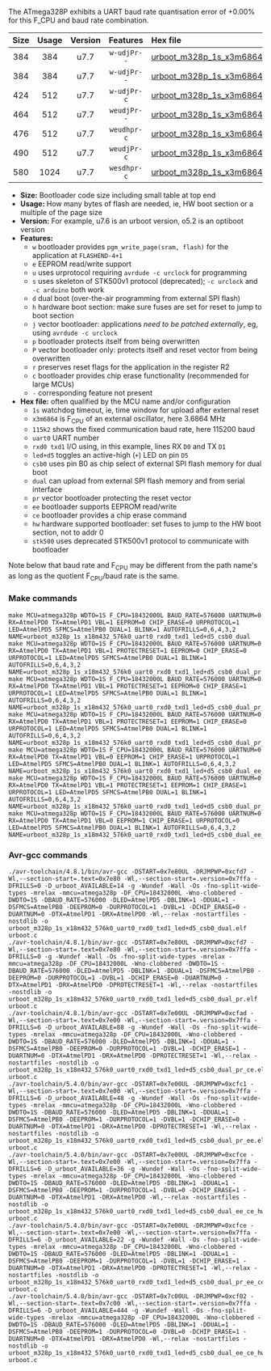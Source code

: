 The ATmega328P exhibits a UART baud rate quantisation error of +0.00% for this F_CPU and baud rate combination.

|Size|Usage|Version|Features|Hex file|
|:-:|:-:|:-:|:-:|:--|
|384|384|u7.7|`w-udjPr--`|[urboot_m328p_1s_x3m6864_115k2_uart0_rxd0_txd1_led+d5_csb0_dual.hex](https://raw.githubusercontent.com/stefanrueger/urboot.hex/main/u7.7/mcus/atmega328p/watchdog_1_s/external_oscillator_x/%2B3m686400_hz/%2B115k2_baud/uart0_rxd0_txd1/led%2Bd5_csb0_dual/urboot_m328p_1s_x3m6864_115k2_uart0_rxd0_txd1_led%2Bd5_csb0_dual.hex)|
|384|384|u7.7|`w-udjPr--`|[urboot_m328p_1s_x3m6864_115k2_uart0_rxd0_txd1_led+d5_csb0_dual_pr.hex](https://raw.githubusercontent.com/stefanrueger/urboot.hex/main/u7.7/mcus/atmega328p/watchdog_1_s/external_oscillator_x/%2B3m686400_hz/%2B115k2_baud/uart0_rxd0_txd1/led%2Bd5_csb0_dual/urboot_m328p_1s_x3m6864_115k2_uart0_rxd0_txd1_led%2Bd5_csb0_dual_pr.hex)|
|424|512|u7.7|`w-udjPr-c`|[urboot_m328p_1s_x3m6864_115k2_uart0_rxd0_txd1_led+d5_csb0_dual_pr_ce.hex](https://raw.githubusercontent.com/stefanrueger/urboot.hex/main/u7.7/mcus/atmega328p/watchdog_1_s/external_oscillator_x/%2B3m686400_hz/%2B115k2_baud/uart0_rxd0_txd1/led%2Bd5_csb0_dual/urboot_m328p_1s_x3m6864_115k2_uart0_rxd0_txd1_led%2Bd5_csb0_dual_pr_ce.hex)|
|464|512|u7.7|`weudjPr--`|[urboot_m328p_1s_x3m6864_115k2_uart0_rxd0_txd1_led+d5_csb0_dual_pr_ee.hex](https://raw.githubusercontent.com/stefanrueger/urboot.hex/main/u7.7/mcus/atmega328p/watchdog_1_s/external_oscillator_x/%2B3m686400_hz/%2B115k2_baud/uart0_rxd0_txd1/led%2Bd5_csb0_dual/urboot_m328p_1s_x3m6864_115k2_uart0_rxd0_txd1_led%2Bd5_csb0_dual_pr_ee.hex)|
|476|512|u7.7|`weudhpr-c`|[urboot_m328p_1s_x3m6864_115k2_uart0_rxd0_txd1_led+d5_csb0_dual_ee_ce_hw.hex](https://raw.githubusercontent.com/stefanrueger/urboot.hex/main/u7.7/mcus/atmega328p/watchdog_1_s/external_oscillator_x/%2B3m686400_hz/%2B115k2_baud/uart0_rxd0_txd1/led%2Bd5_csb0_dual/urboot_m328p_1s_x3m6864_115k2_uart0_rxd0_txd1_led%2Bd5_csb0_dual_ee_ce_hw.hex)|
|490|512|u7.7|`weudjPr-c`|[urboot_m328p_1s_x3m6864_115k2_uart0_rxd0_txd1_led+d5_csb0_dual_pr_ee_ce.hex](https://raw.githubusercontent.com/stefanrueger/urboot.hex/main/u7.7/mcus/atmega328p/watchdog_1_s/external_oscillator_x/%2B3m686400_hz/%2B115k2_baud/uart0_rxd0_txd1/led%2Bd5_csb0_dual/urboot_m328p_1s_x3m6864_115k2_uart0_rxd0_txd1_led%2Bd5_csb0_dual_pr_ee_ce.hex)|
|580|1024|u7.7|`wesdhpr-c`|[urboot_m328p_1s_x3m6864_115k2_uart0_rxd0_txd1_led+d5_csb0_dual_ee_ce_hw_stk500.hex](https://raw.githubusercontent.com/stefanrueger/urboot.hex/main/u7.7/mcus/atmega328p/watchdog_1_s/external_oscillator_x/%2B3m686400_hz/%2B115k2_baud/uart0_rxd0_txd1/led%2Bd5_csb0_dual/urboot_m328p_1s_x3m6864_115k2_uart0_rxd0_txd1_led%2Bd5_csb0_dual_ee_ce_hw_stk500.hex)|

- **Size:** Bootloader code size including small table at top end
- **Usage:** How many bytes of flash are needed, ie, HW boot section or a multiple of the page size
- **Version:** For example, u7.6 is an urboot version, o5.2 is an optiboot version
- **Features:**
  + `w` bootloader provides `pgm_write_page(sram, flash)` for the application at `FLASHEND-4+1`
  + `e` EEPROM read/write support
  + `u` uses urprotocol requiring `avrdude -c urclock` for programming
  + `s` uses skeleton of STK500v1 protocol (deprecated); `-c urclock` and `-c arduino` both work
  + `d` dual boot (over-the-air programming from external SPI flash)
  + `h` hardware boot section: make sure fuses are set for reset to jump to boot section
  + `j` vector bootloader: applications *need to be patched externally*, eg, using `avrdude -c urclock`
  + `p` bootloader protects itself from being overwritten
  + `P` vector bootloader only: protects itself and reset vector from being overwritten
  + `r` preserves reset flags for the application in the register R2
  + `c` bootloader provides chip erase functionality (recommended for large MCUs)
  + `-` corresponding feature not present
- **Hex file:** often qualified by the MCU name and/or configuration
  + `1s` watchdog timeout, ie, time window for upload after external reset
  + `x3m6864` is F<sub>CPU</sub> of an external oscillator, here 3.6864 MHz
  + `115k2` shows the fixed communication baud rate, here 115200 baud
  + `uart0` UART number
  + `rxd0 txd1` I/O using, in this example, lines RX `D0` and TX `D1`
  + `led+d5` toggles an active-high (`+`) LED on pin `D5`
  + `csb0` uses pin B0 as chip select of external SPI flash memory for dual boot
  + `dual` can upload from external SPI flash memory and from serial interface
  + `pr` vector bootloader protecting the reset vector
  + `ee` bootloader supports EEPROM read/write
  + `ce` bootloader provides a chip erase command
  + `hw` hardware supported bootloader: set fuses to jump to the HW boot section, not to addr 0
  + `stk500` uses deprecated STK500v1 protocol to communicate with bootloader


Note below that baud rate and F<sub>CPU</sub> may be different from the path name's as long as the quotient F<sub>CPU</sub>/baud rate is the same.

### Make commands
```
make MCU=atmega328p WDTO=1S F_CPU=18432000L BAUD_RATE=576000 UARTNUM=0 RX=AtmelPD0 TX=AtmelPD1 VBL=1 EEPROM=0 CHIP_ERASE=0 URPROTOCOL=1 LED=AtmelPD5 SFMCS=AtmelPB0 DUAL=1 BLINK=1 AUTOFRILLS=0,6,4,3,2 NAME=urboot_m328p_1s_x18m432_576k0_uart0_rxd0_txd1_led+d5_csb0_dual
make MCU=atmega328p WDTO=1S F_CPU=18432000L BAUD_RATE=576000 UARTNUM=0 RX=AtmelPD0 TX=AtmelPD1 VBL=1 PROTECTRESET=1 EEPROM=0 CHIP_ERASE=0 URPROTOCOL=1 LED=AtmelPD5 SFMCS=AtmelPB0 DUAL=1 BLINK=1 AUTOFRILLS=0,6,4,3,2 NAME=urboot_m328p_1s_x18m432_576k0_uart0_rxd0_txd1_led+d5_csb0_dual_pr
make MCU=atmega328p WDTO=1S F_CPU=18432000L BAUD_RATE=576000 UARTNUM=0 RX=AtmelPD0 TX=AtmelPD1 VBL=1 PROTECTRESET=1 EEPROM=0 CHIP_ERASE=1 URPROTOCOL=1 LED=AtmelPD5 SFMCS=AtmelPB0 DUAL=1 BLINK=1 AUTOFRILLS=0,6,4,3,2 NAME=urboot_m328p_1s_x18m432_576k0_uart0_rxd0_txd1_led+d5_csb0_dual_pr_ce
make MCU=atmega328p WDTO=1S F_CPU=18432000L BAUD_RATE=576000 UARTNUM=0 RX=AtmelPD0 TX=AtmelPD1 VBL=1 PROTECTRESET=1 EEPROM=1 CHIP_ERASE=0 URPROTOCOL=1 LED=AtmelPD5 SFMCS=AtmelPB0 DUAL=1 BLINK=1 AUTOFRILLS=0,6,4,3,2 NAME=urboot_m328p_1s_x18m432_576k0_uart0_rxd0_txd1_led+d5_csb0_dual_pr_ee
make MCU=atmega328p WDTO=1S F_CPU=18432000L BAUD_RATE=576000 UARTNUM=0 RX=AtmelPD0 TX=AtmelPD1 VBL=0 EEPROM=1 CHIP_ERASE=1 URPROTOCOL=1 LED=AtmelPD5 SFMCS=AtmelPB0 DUAL=1 BLINK=1 AUTOFRILLS=0,6,4,3,2 NAME=urboot_m328p_1s_x18m432_576k0_uart0_rxd0_txd1_led+d5_csb0_dual_ee_ce_hw
make MCU=atmega328p WDTO=1S F_CPU=18432000L BAUD_RATE=576000 UARTNUM=0 RX=AtmelPD0 TX=AtmelPD1 VBL=1 PROTECTRESET=1 EEPROM=1 CHIP_ERASE=1 URPROTOCOL=1 LED=AtmelPD5 SFMCS=AtmelPB0 DUAL=1 BLINK=1 AUTOFRILLS=0,6,4,3,2 NAME=urboot_m328p_1s_x18m432_576k0_uart0_rxd0_txd1_led+d5_csb0_dual_pr_ee_ce
make MCU=atmega328p WDTO=1S F_CPU=18432000L BAUD_RATE=576000 UARTNUM=0 RX=AtmelPD0 TX=AtmelPD1 VBL=0 EEPROM=1 CHIP_ERASE=1 URPROTOCOL=0 LED=AtmelPD5 SFMCS=AtmelPB0 DUAL=1 BLINK=1 AUTOFRILLS=0,6,4,3,2 NAME=urboot_m328p_1s_x18m432_576k0_uart0_rxd0_txd1_led+d5_csb0_dual_ee_ce_hw_stk500
```

### Avr-gcc commands
```
./avr-toolchain/4.8.1/bin/avr-gcc -DSTART=0x7e80UL -DRJMPWP=0xcfd7 -Wl,--section-start=.text=0x7e80 -Wl,--section-start=.version=0x7ffa -DFRILLS=0 -D_urboot_AVAILABLE=14 -g -Wundef -Wall -Os -fno-split-wide-types -mrelax -mmcu=atmega328p -DF_CPU=18432000L -Wno-clobbered -DWDTO=1S -DBAUD_RATE=576000 -DLED=AtmelPD5 -DBLINK=1 -DDUAL=1 -DSFMCS=AtmelPB0 -DEEPROM=0 -DURPROTOCOL=1 -DVBL=1 -DCHIP_ERASE=0 -DUARTNUM=0 -DTX=AtmelPD1 -DRX=AtmelPD0 -Wl,--relax -nostartfiles -nostdlib -o urboot_m328p_1s_x18m432_576k0_uart0_rxd0_txd1_led+d5_csb0_dual.elf urboot.c
./avr-toolchain/4.8.1/bin/avr-gcc -DSTART=0x7e80UL -DRJMPWP=0xcfd7 -Wl,--section-start=.text=0x7e80 -Wl,--section-start=.version=0x7ffa -DFRILLS=0 -g -Wundef -Wall -Os -fno-split-wide-types -mrelax -mmcu=atmega328p -DF_CPU=18432000L -Wno-clobbered -DWDTO=1S -DBAUD_RATE=576000 -DLED=AtmelPD5 -DBLINK=1 -DDUAL=1 -DSFMCS=AtmelPB0 -DEEPROM=0 -DURPROTOCOL=1 -DVBL=1 -DCHIP_ERASE=0 -DUARTNUM=0 -DTX=AtmelPD1 -DRX=AtmelPD0 -DPROTECTRESET=1 -Wl,--relax -nostartfiles -nostdlib -o urboot_m328p_1s_x18m432_576k0_uart0_rxd0_txd1_led+d5_csb0_dual_pr.elf urboot.c
./avr-toolchain/4.8.1/bin/avr-gcc -DSTART=0x7e00UL -DRJMPWP=0xcfad -Wl,--section-start=.text=0x7e00 -Wl,--section-start=.version=0x7ffa -DFRILLS=6 -D_urboot_AVAILABLE=88 -g -Wundef -Wall -Os -fno-split-wide-types -mrelax -mmcu=atmega328p -DF_CPU=18432000L -Wno-clobbered -DWDTO=1S -DBAUD_RATE=576000 -DLED=AtmelPD5 -DBLINK=1 -DDUAL=1 -DSFMCS=AtmelPB0 -DEEPROM=0 -DURPROTOCOL=1 -DVBL=1 -DCHIP_ERASE=1 -DUARTNUM=0 -DTX=AtmelPD1 -DRX=AtmelPD0 -DPROTECTRESET=1 -Wl,--relax -nostartfiles -nostdlib -o urboot_m328p_1s_x18m432_576k0_uart0_rxd0_txd1_led+d5_csb0_dual_pr_ce.elf urboot.c
./avr-toolchain/5.4.0/bin/avr-gcc -DSTART=0x7e00UL -DRJMPWP=0xcfc1 -Wl,--section-start=.text=0x7e00 -Wl,--section-start=.version=0x7ffa -DFRILLS=6 -D_urboot_AVAILABLE=48 -g -Wundef -Wall -Os -fno-split-wide-types -mrelax -mmcu=atmega328p -DF_CPU=18432000L -Wno-clobbered -DWDTO=1S -DBAUD_RATE=576000 -DLED=AtmelPD5 -DBLINK=1 -DDUAL=1 -DSFMCS=AtmelPB0 -DEEPROM=1 -DURPROTOCOL=1 -DVBL=1 -DCHIP_ERASE=0 -DUARTNUM=0 -DTX=AtmelPD1 -DRX=AtmelPD0 -DPROTECTRESET=1 -Wl,--relax -nostartfiles -nostdlib -o urboot_m328p_1s_x18m432_576k0_uart0_rxd0_txd1_led+d5_csb0_dual_pr_ee.elf urboot.c
./avr-toolchain/5.4.0/bin/avr-gcc -DSTART=0x7e00UL -DRJMPWP=0xcfce -Wl,--section-start=.text=0x7e00 -Wl,--section-start=.version=0x7ffa -DFRILLS=6 -D_urboot_AVAILABLE=36 -g -Wundef -Wall -Os -fno-split-wide-types -mrelax -mmcu=atmega328p -DF_CPU=18432000L -Wno-clobbered -DWDTO=1S -DBAUD_RATE=576000 -DLED=AtmelPD5 -DBLINK=1 -DDUAL=1 -DSFMCS=AtmelPB0 -DEEPROM=1 -DURPROTOCOL=1 -DVBL=0 -DCHIP_ERASE=1 -DUARTNUM=0 -DTX=AtmelPD1 -DRX=AtmelPD0 -Wl,--relax -nostartfiles -nostdlib -o urboot_m328p_1s_x18m432_576k0_uart0_rxd0_txd1_led+d5_csb0_dual_ee_ce_hw.elf urboot.c
./avr-toolchain/5.4.0/bin/avr-gcc -DSTART=0x7e00UL -DRJMPWP=0xcfce -Wl,--section-start=.text=0x7e00 -Wl,--section-start=.version=0x7ffa -DFRILLS=6 -D_urboot_AVAILABLE=22 -g -Wundef -Wall -Os -fno-split-wide-types -mrelax -mmcu=atmega328p -DF_CPU=18432000L -Wno-clobbered -DWDTO=1S -DBAUD_RATE=576000 -DLED=AtmelPD5 -DBLINK=1 -DDUAL=1 -DSFMCS=AtmelPB0 -DEEPROM=1 -DURPROTOCOL=1 -DVBL=1 -DCHIP_ERASE=1 -DUARTNUM=0 -DTX=AtmelPD1 -DRX=AtmelPD0 -DPROTECTRESET=1 -Wl,--relax -nostartfiles -nostdlib -o urboot_m328p_1s_x18m432_576k0_uart0_rxd0_txd1_led+d5_csb0_dual_pr_ee_ce.elf urboot.c
./avr-toolchain/5.4.0/bin/avr-gcc -DSTART=0x7c00UL -DRJMPWP=0xcf02 -Wl,--section-start=.text=0x7c00 -Wl,--section-start=.version=0x7ffa -DFRILLS=6 -D_urboot_AVAILABLE=444 -g -Wundef -Wall -Os -fno-split-wide-types -mrelax -mmcu=atmega328p -DF_CPU=18432000L -Wno-clobbered -DWDTO=1S -DBAUD_RATE=576000 -DLED=AtmelPD5 -DBLINK=1 -DDUAL=1 -DSFMCS=AtmelPB0 -DEEPROM=1 -DURPROTOCOL=0 -DVBL=0 -DCHIP_ERASE=1 -DUARTNUM=0 -DTX=AtmelPD1 -DRX=AtmelPD0 -Wl,--relax -nostartfiles -nostdlib -o urboot_m328p_1s_x18m432_576k0_uart0_rxd0_txd1_led+d5_csb0_dual_ee_ce_hw_stk500.elf urboot.c
```

